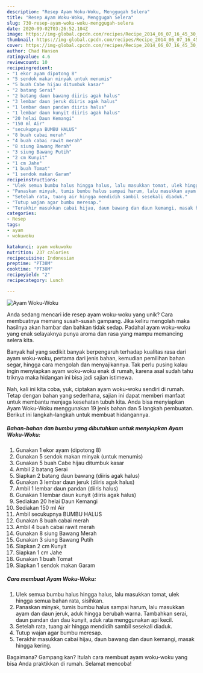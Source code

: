 ```yaml
---
description: "Resep Ayam Woku-Woku, Menggugah Selera"
title: "Resep Ayam Woku-Woku, Menggugah Selera"
slug: 730-resep-ayam-woku-woku-menggugah-selera
date: 2020-09-02T03:26:52.104Z
image: https://img-global.cpcdn.com/recipes/Recipe_2014_06_07_16_45_30_368_0ab0f9/751x532cq70/ayam-woku-woku-foto-resep-utama.jpg
thumbnail: https://img-global.cpcdn.com/recipes/Recipe_2014_06_07_16_45_30_368_0ab0f9/751x532cq70/ayam-woku-woku-foto-resep-utama.jpg
cover: https://img-global.cpcdn.com/recipes/Recipe_2014_06_07_16_45_30_368_0ab0f9/751x532cq70/ayam-woku-woku-foto-resep-utama.jpg
author: Chad Hanson
ratingvalue: 4.6
reviewcount: 10
recipeingredient:
- "1 ekor ayam dipotong 8"
- "5 sendok makan minyak untuk menumis"
- "5 buah Cabe hijau ditumbuk kasar"
- "2 batang Serai"
- "2 batang daun bawang diiris agak halus"
- "3 lembar daun jeruk diiris agak halus"
- "1 lembar daun pandan diiris halus"
- "1 lembar daun kunyit diiris agak halus"
- "20 helai Daun Kemangi"
- "150 ml Air"
- "secukupnya BUMBU HALUS"
- "8 buah cabai merah"
- "4 buah cabai rawit merah"
- "8 siung Bawang Merah"
- "3 siung Bawang Putih"
- "2 cm Kunyit"
- "1 cm Jahe"
- "1 buah Tomat"
- "1 sendok makan Garam"
recipeinstructions:
- "Ulek semua bumbu halus hingga halus, lalu masukkan tomat, ulek hingga semua bahan rata, sisihkan."
- "Panaskan minyak, tumis bumbu halus sampai harum, lalu masukkan ayam dan daun jeruk, aduk hingga berubah warna. Tambahkan serai, daun pandan dan dau kunyit, aduk rata menggunakan api kecil."
- "Setelah rata, tuang air hingga mendidih sambil sesekali diaduk."
- "Tutup wajan agar bumbu meresap."
- "Terakhir masukkan cabai hijau, daun bawang dan daun kemangi, masak hingga kering."
categories:
- Resep
tags:
- ayam
- wokuwoku

katakunci: ayam wokuwoku 
nutrition: 237 calories
recipecuisine: Indonesian
preptime: "PT38M"
cooktime: "PT38M"
recipeyield: "2"
recipecategory: Lunch

---
```



![Ayam Woku-Woku](https://img-global.cpcdn.com/recipes/Recipe_2014_06_07_16_45_30_368_0ab0f9/751x532cq70/ayam-woku-woku-foto-resep-utama.jpg)

Anda sedang mencari ide resep ayam woku-woku yang unik? Cara membuatnya memang susah-susah gampang. Jika keliru mengolah maka hasilnya akan hambar dan bahkan tidak sedap. Padahal ayam woku-woku yang enak selayaknya punya aroma dan rasa yang mampu memancing selera kita.

Banyak hal yang sedikit banyak berpengaruh terhadap kualitas rasa dari ayam woku-woku, pertama dari jenis bahan, kemudian pemilihan bahan segar, hingga cara mengolah dan menyajikannya. Tak perlu pusing kalau ingin menyiapkan ayam woku-woku enak di rumah, karena asal sudah tahu triknya maka hidangan ini bisa jadi sajian istimewa.




Nah, kali ini kita coba, yuk, ciptakan ayam woku-woku sendiri di rumah. Tetap dengan bahan yang sederhana, sajian ini dapat memberi manfaat untuk membantu menjaga kesehatan tubuh kita. Anda bisa menyiapkan Ayam Woku-Woku menggunakan 19 jenis bahan dan 5 langkah pembuatan. Berikut ini langkah-langkah untuk membuat hidangannya.

<!--inarticleads1-->

##### Bahan-bahan dan bumbu yang dibutuhkan untuk menyiapkan Ayam Woku-Woku:

1. Gunakan 1 ekor ayam (dipotong 8)
1. Gunakan 5 sendok makan minyak (untuk menumis)
1. Gunakan 5 buah Cabe hijau ditumbuk kasar
1. Ambil 2 batang Serai
1. Siapkan 2 batang daun bawang (diiris agak halus)
1. Gunakan 3 lembar daun jeruk (diiris agak halus)
1. Ambil 1 lembar daun pandan (diiris halus)
1. Gunakan 1 lembar daun kunyit (diiris agak halus)
1. Sediakan 20 helai Daun Kemangi
1. Sediakan 150 ml Air
1. Ambil secukupnya BUMBU HALUS
1. Gunakan 8 buah cabai merah
1. Ambil 4 buah cabai rawit merah
1. Gunakan 8 siung Bawang Merah
1. Gunakan 3 siung Bawang Putih
1. Siapkan 2 cm Kunyit
1. Siapkan 1 cm Jahe
1. Gunakan 1 buah Tomat
1. Siapkan 1 sendok makan Garam




<!--inarticleads2-->

##### Cara membuat Ayam Woku-Woku:

1. Ulek semua bumbu halus hingga halus, lalu masukkan tomat, ulek hingga semua bahan rata, sisihkan.
1. Panaskan minyak, tumis bumbu halus sampai harum, lalu masukkan ayam dan daun jeruk, aduk hingga berubah warna. Tambahkan serai, daun pandan dan dau kunyit, aduk rata menggunakan api kecil.
1. Setelah rata, tuang air hingga mendidih sambil sesekali diaduk.
1. Tutup wajan agar bumbu meresap.
1. Terakhir masukkan cabai hijau, daun bawang dan daun kemangi, masak hingga kering.




Bagaimana? Gampang kan? Itulah cara membuat ayam woku-woku yang bisa Anda praktikkan di rumah. Selamat mencoba!

